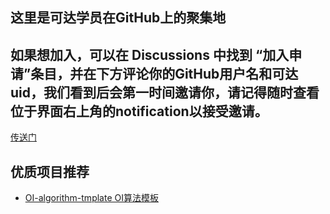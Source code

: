 ## 这里是可达学员在GitHub上的聚集地
## 如果想加入，可以在 Discussions 中找到 “加入申请”条目，并在下方评论你的GitHub用户名和可达uid，我们看到后会第一时间邀请你，请记得随时查看位于界面右上角的notification以接受邀请。  
[传送门](https://github.com/orgs/KedaOIers/discussions/5)

## 优质项目推荐
- [OI-algorithm-tmplate OI算法模板](https://github.com/KedaOIers/OI-algorithm-template)
